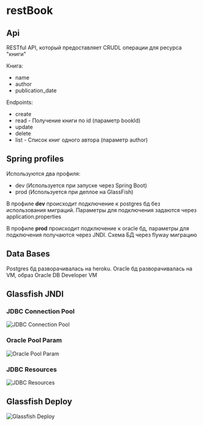 # restBook

## Api

RESTful API, который предоставляет CRUDL операции для ресурса "книги"

Книга:
* name
* author
* publication_date

Endpoints:
* create 
* read - Получение книги по id (параметр bookId)
* update
* delete 
* list - Список книг одного автора (параметр author)

## Spring profiles

Используются два профиля:
* dev (Используется при запуске через Spring Boot)
* prod (Используется при деплое на GlassFish)

В профиле **dev** происходит подключение к postgres бд без использования миграций. Параметры 
для подключения задаются через application.properties

В профиле **prod** происходит подключение к oracle бд, параметры для подключения получаются через JNDI. Cхема БД через 
flyway миграцию

## Data Bases

Postgres бд разворачивалась на heroku.
Oracle бд разворачивалась на VM, образ Oracle DB Developer VM

## Glassfish JNDI

### JDBC Connection Pool

![JDBC Connection Pool](https://i.imgur.com/6ImPhvt.png)

### Oracle Pool Param

![Oracle Pool Param](https://i.imgur.com/BmVz2tW.png)

### JDBC Resources

![JDBC Resources](https://i.imgur.com/gFt0pkb.png)

## Glassfish Deploy

![Glassfish Deploy](https://i.imgur.com/JQ1ENPu.png)

